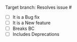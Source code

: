 Target branch: 
Resolves issue # <!-- #-prefixed issue number(s), if any -->

<!-- replace space with "x" in square brackets: [x] -->
- [ ] It is a Bug fix
- [ ] It is a New feature
- [ ] Breaks BC
- [ ] Includes Deprecations

<!--
Fill in this template according to the PR you're about to submit.
Replace this comment by a description of what your PR is solving.

Please consider the following requirement:
* Modification of existing tests should be avoided unless deemed necessary.
* You MUST never open a PR related to a security issue. SECURITY.md
-->
